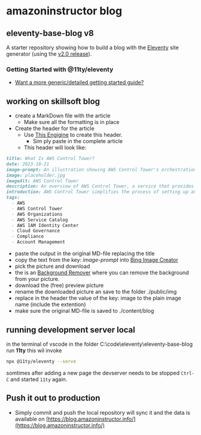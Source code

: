 # amazoninstructor blog

## eleventy-base-blog v8

A starter repository showing how to build a blog with the [Eleventy](https://www.11ty.dev/) site generator (using the [v2.0 release](https://www.11ty.dev/blog/eleventy-v2/)).

### Getting Started with @11ty/eleventy

- [Want a more generic/detailed getting started guide?](https://www.11ty.dev/docs/getting-started/)

## working on skillsoft blog

- create a MarkDown file with the article
  - Make sure all the formatting is in place
- Create the header for the article
  - Use [This Engigine](https://chat.openai.com/g/g-cLvfBdQaP-create-ssblog) to create this header.
    - Sim ply paste in the complete article
  - This header will look like:

```markdown
title: What Is AWS Control Tower?  
date: 2023-10-21  
image-prompt: An illustration showing AWS Control Tower's orchestration, controls, account factory and dashboard features for a secure, compliant, multi-account AWS environment.  
image: placeholder.jpg  
imageAlt: AWS Control Tower  
description: An overview of AWS Control Tower, a service that provides a straightforward way to set up and govern a secure, compliant, multi-account AWS environment based on best practices. It discusses features such as landing zone, controls, account factory, dashboard, and its interaction with other AWS services.  
introduction: AWS Control Tower simplifies the process of setting up and governing a multi-account AWS environment, following prescriptive best practices. It offers features such as a landing zone, controls (or guardrails), an account factory, and a dashboard. It also interacts seamlessly with other AWS services, ensuring a comprehensive solution for account deployment, governance, and compliance.  
tags:    
  - AWS    
  - AWS Control Tower    
  - AWS Organizations    
  - AWS Service Catalog    
  - AWS IAM Identity Center    
  - Cloud Governance    
  - Compliance    
  - Account Management    
```

- paste the output in the original MD-file replacing the title
- copy the text from the key: *image-prompt* into [Bing Image Creator](https://chat.openai.com/g/g-2fkFE8rbu-dall-e)
- pick the picture and download
- the is an [Background Remover](https://www.remove.bg/) where you can remove the background from your picture.
- download the (free) preview picture
- rename the downloaded picture an save to the folder ./public/img
- replace in the header the value of the key: image to the plain image name (include the extention)
- make sure the original MD-file is saved to ./content/blog

## running development server local

in the terminal of vscode in the folder C:\code\eleventy\eleventy-base-blog run **11ty** this wil invoke

```bash
npx @11ty/eleventy --serve
```

somtimes after adding a new page the devserver needs to be stopped ```Ctrl-C``` and started ```11ty``` again.

## Push it out to production

- Simply commit and push the local repository will sync it and the data is available on [https://blog.amazoninstructor.info/](https://blog.amazoninstructor.info/)

